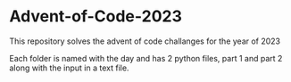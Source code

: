 # Advent-of-Code-2023
This repository solves the advent of code challanges for the year of 2023

Each folder is named with the day and has 2 python files, part 1 and part 2 along with the input in a text file.  

